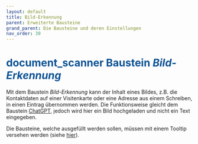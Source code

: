 ```yaml
---
layout: default
title: Bild-Erkennung
parent: Erweiterte Bausteine
grand_parent: Die Bausteine und deren Einstellungen
nav_order: 30
---
```


# <span style="color:#0b5394"><span class="material-icons">document_scanner</span> **Baustein <i>Bild-Erkennung</i>**</span>

Mit dem Baustein _Bild-Erkennung_ kann der Inhalt eines Bildes, z.B. die Kontaktdaten auf einer Visitenkarte oder eine Adresse aus einem Schreiben, in einen Eintrag übernommen werden.
Die Funktionsweise gleicht dem Baustein [ChatGPT](/docs/record-spec-settings/grand-child-expanded/chatgpt.html), jedoch wird hier ein Bild hochgeladen und nicht ein Text eingegeben.

Die Bausteine, welche ausgefüllt werden sollen, müssen mit einem Tooltip versehen werden (siehe [hier](/docs/record-spec-settings/grand-child-expanded/chatgpt.html#einrichtung-vor-der-anwendung)).
